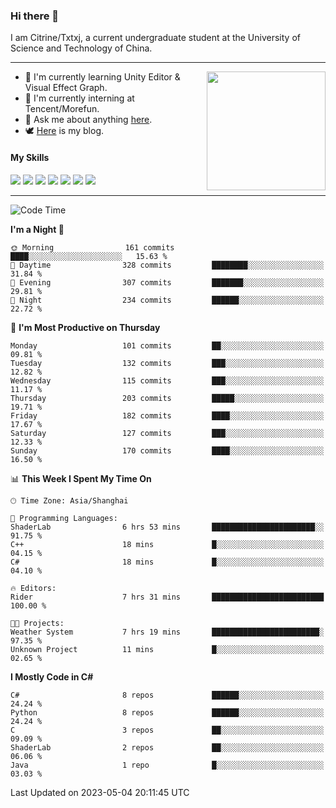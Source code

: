 ### Hi there 👋

I am Citrine/Txtxj, a current undergraduate student at the University of Science and Technology of China.

---

<img align="right" height="190" src="http://github-profile-summary-cards.vercel.app/api/cards/stats?username=txtxj&theme=vue">

- 🌱 I'm currently learning Unity Editor & Visual Effect Graph.
- 🐶 I'm currently interning at Tencent/Morefun.
- 💬 Ask me about anything [here](https://github.com/txtxj/txtxj/issues).
- 🕊️ [Here](https://txtxj.top) is my blog.

#### My Skills

![](https://img.shields.io/badge/C%23-239120?logo=csharp&logoColor=fff)
![](https://img.shields.io/badge/Unity-000000?logo=unity&logoColor=fff)
![](https://img.shields.io/badge/Python-3e74a2?logo=python&logoColor=fff)
![](https://img.shields.io/badge/C++-65318e?logo=cplusplus&logoColor=fff)
![](https://img.shields.io/badge/C-5654a2?logo=c&logoColor=fff)
![](https://img.shields.io/badge/Blender-f5792a?logo=blender&logoColor=fff)
![](https://img.shields.io/badge/SQL-cc2927?logo=microsoftsqlserver&logoColor=fff)

---

<!--START_SECTION:waka-->
![Code Time](http://img.shields.io/badge/Code%20Time-836%20hrs%2041%20mins-blue)

**I'm a Night 🦉** 

```text
🌞 Morning                161 commits         ████░░░░░░░░░░░░░░░░░░░░░   15.63 % 
🌆 Daytime                328 commits         ████████░░░░░░░░░░░░░░░░░   31.84 % 
🌃 Evening                307 commits         ███████░░░░░░░░░░░░░░░░░░   29.81 % 
🌙 Night                  234 commits         ██████░░░░░░░░░░░░░░░░░░░   22.72 % 
```
📅 **I'm Most Productive on Thursday** 

```text
Monday                   101 commits         ██░░░░░░░░░░░░░░░░░░░░░░░   09.81 % 
Tuesday                  132 commits         ███░░░░░░░░░░░░░░░░░░░░░░   12.82 % 
Wednesday                115 commits         ███░░░░░░░░░░░░░░░░░░░░░░   11.17 % 
Thursday                 203 commits         █████░░░░░░░░░░░░░░░░░░░░   19.71 % 
Friday                   182 commits         ████░░░░░░░░░░░░░░░░░░░░░   17.67 % 
Saturday                 127 commits         ███░░░░░░░░░░░░░░░░░░░░░░   12.33 % 
Sunday                   170 commits         ████░░░░░░░░░░░░░░░░░░░░░   16.50 % 
```


📊 **This Week I Spent My Time On** 

```text
🕑︎ Time Zone: Asia/Shanghai

💬 Programming Languages: 
ShaderLab                6 hrs 53 mins       ███████████████████████░░   91.75 % 
C++                      18 mins             █░░░░░░░░░░░░░░░░░░░░░░░░   04.15 % 
C#                       18 mins             █░░░░░░░░░░░░░░░░░░░░░░░░   04.10 % 

🔥 Editors: 
Rider                    7 hrs 31 mins       █████████████████████████   100.00 % 

🐱‍💻 Projects: 
Weather System           7 hrs 19 mins       ████████████████████████░   97.35 % 
Unknown Project          11 mins             █░░░░░░░░░░░░░░░░░░░░░░░░   02.65 % 
```

**I Mostly Code in C#** 

```text
C#                       8 repos             ██████░░░░░░░░░░░░░░░░░░░   24.24 % 
Python                   8 repos             ██████░░░░░░░░░░░░░░░░░░░   24.24 % 
C                        3 repos             ██░░░░░░░░░░░░░░░░░░░░░░░   09.09 % 
ShaderLab                2 repos             ██░░░░░░░░░░░░░░░░░░░░░░░   06.06 % 
Java                     1 repo              █░░░░░░░░░░░░░░░░░░░░░░░░   03.03 % 
```




 Last Updated on 2023-05-04 20:11:45 UTC
<!--END_SECTION:waka-->
